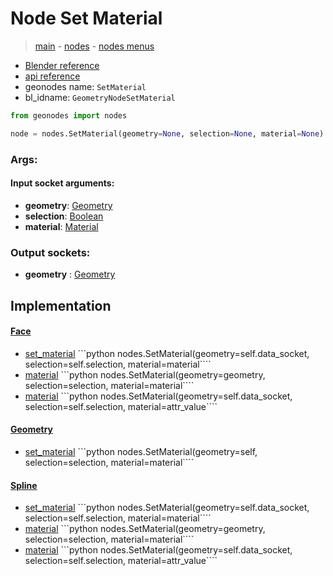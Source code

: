 # Node Set Material

> [main](../structure.md) - [nodes](nodes.md) - [nodes menus](nodes_menus.md)

- [Blender reference](https://docs.blender.org/manual/en/latest/modeling/geometry_nodes/material/set_material.html)
- [api reference](https://docs.blender.org/api/current/bpy.types.GeometryNodeSetMaterial.html)
- geonodes name: `SetMaterial`
- bl_idname: `GeometryNodeSetMaterial`

```python
from geonodes import nodes

node = nodes.SetMaterial(geometry=None, selection=None, material=None)
```

### Args:

#### Input socket arguments:

- **geometry**: [Geometry](Geometry.md)
- **selection**: [Boolean](Boolean.md)
- **material**: [Material](Material.md)

### Output sockets:

- **geometry** : [Geometry](Geometry.md)

## Implementation

#### [Face](Face.md)

 - [set_material](Face.md#set_material) ```python nodes.SetMaterial(geometry=self.data_socket, selection=self.selection, material=material````
 - [material](Face.md#material-property) ```python nodes.SetMaterial(geometry=geometry, selection=selection, material=material````
 - [material](Face.md#material) ```python nodes.SetMaterial(geometry=self.data_socket, selection=self.selection, material=attr_value````
#### [Geometry](Geometry.md)

 - [set_material](Geometry.md#set_material) ```python nodes.SetMaterial(geometry=self, selection=selection, material=material````
#### [Spline](Spline.md)

 - [set_material](Spline.md#set_material) ```python nodes.SetMaterial(geometry=self.data_socket, selection=self.selection, material=material````
 - [material](Spline.md#material-property) ```python nodes.SetMaterial(geometry=geometry, selection=selection, material=material````
 - [material](Spline.md#material) ```python nodes.SetMaterial(geometry=self.data_socket, selection=self.selection, material=attr_value````
